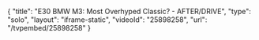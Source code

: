 {
    "title": "E30 BMW M3: Most Overhyped Classic? - AFTER\/DRIVE",
    "type": "solo",
    "layout": "iframe-static",
    "videoId": "25898258",
    "url": "\/tvpembed\/25898258"
}